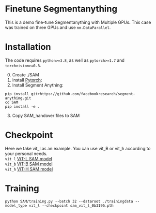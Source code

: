 # Finetune Segmentanything
This is a demo fine-tune Segmentanything with Multiple GPUs. This case was trained on three GPUs and use `nn.DataParallel`.
# Installation
The code requires `python>=3.8`, as well as `pytorch>=1.7` and `torchvision>=0.8`.

0. Create ./SAM
1. Install [Pytorch](https://pytorch.org/):    
2. Install Segment Anything:    
```
pip install git+https://github.com/facebookresearch/segment-anything.git    
cd SAM
pip install -e . 
```
3. Copy SAM_handover files to SAM
# Checkpoint
Here we take vit_l as an example. You can use vit_B or vit_h according to your personal needs.    
`vit_l` [ViT-L SAM model](https://dl.fbaipublicfiles.com/segment_anything/sam_vit_l_0b3195.pth)    
`vit_b` [ViT-B SAM model](https://dl.fbaipublicfiles.com/segment_anything/sam_vit_b_01ec64.pth)    
`vit_h` [ViT-H SAM model](https://dl.fbaipublicfiles.com/segment_anything/sam_vit_h_4b8939.pth)    
     
# Training    
`python SAM/training.py --batch 32 --dataroot ./trainingdata --model_type vit_l --checkpoint sam_vit_l_0b3195.pth`
